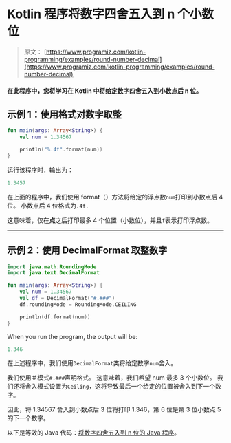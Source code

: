 # Kotlin 程序将数字四舍五入到 n 个小数位

> 原文： [https://www.programiz.com/kotlin-programming/examples/round-number-decimal](https://www.programiz.com/kotlin-programming/examples/round-number-decimal)

#### 在此程序中，您将学习在 Kotlin 中将给定数字四舍五入到小数点后 n 位。

## 示例 1：使用格式对数字取整

```kt
fun main(args: Array<String>) {
    val num = 1.34567

    println("%.4f".format(num))
}
```

运行该程序时，输出为：

```kt
1.3457
```

在上面的程序中，我们使用 format（）方法将给定的浮点数`num`打印到小数点后 4 位。 小数点后 4 位格式为`.4f.`

这意味着，仅在**点**之后打印最多 4 个位置（小数位），并且`f`表示打印浮点数。

* * *

## 示例 2：使用 DecimalFormat 取整数字

```kt
import java.math.RoundingMode
import java.text.DecimalFormat

fun main(args: Array<String>) {
    val num = 1.34567
    val df = DecimalFormat("#.###")
    df.roundingMode = RoundingMode.CEILING

    println(df.format(num))
}
```

When you run the program, the output will be:

```kt
1.346
```

在上述程序中，我们使用`DecimalFormat`类将给定数字`num`舍入。

我们使用＃模式`#.###`声明格式。 这意味着，我们希望 num 最多 3 个小数位。 我们还将舍入模式设置为`Ceiling`，这将导致最后一个给定的位置被舍入到下一个数字。

因此，将 1.34567 舍入到小数点后 3 位将打印 1.346，第 6 位是第 3 位小数点 5 的下一个数字。

以下是等效的 Java 代码：[将数字四舍五入到 n 位的 Java 程序](/java-programming/examples/round-number-decimal "Java program to round a number to n places")。